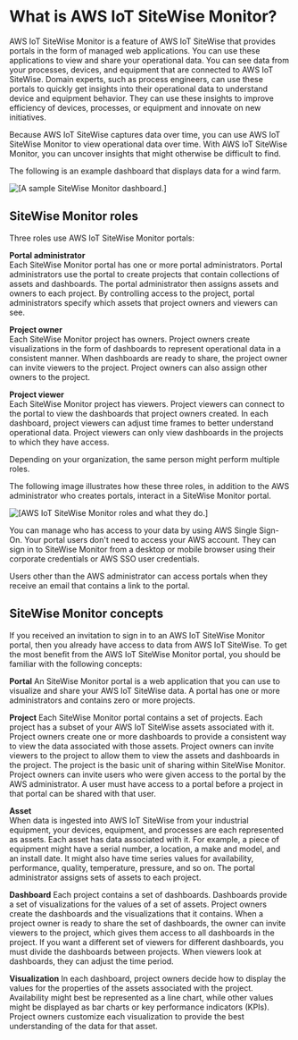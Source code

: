 # What is AWS IoT SiteWise Monitor?<a name="what-is-monitor-app"></a>

AWS IoT SiteWise Monitor is a feature of AWS IoT SiteWise that provides portals in the form of managed web applications\. You can use these applications to view and share your operational data\. You can see data from your processes, devices, and equipment that are connected to AWS IoT SiteWise\. Domain experts, such as process engineers, can use these portals to quickly get insights into their operational data to understand device and equipment behavior\. They can use these insights to improve efficiency of devices, processes, or equipment and innovate on new initiatives\.

Because AWS IoT SiteWise captures data over time, you can use AWS IoT SiteWise Monitor to view operational data over time\. With AWS IoT SiteWise Monitor, you can uncover insights that might otherwise be difficult to find\.

<a name="example-dashboard-para"></a>The following is an example dashboard that displays data for a wind farm\.

<a name="example-dashboard-image"></a>![\[A sample SiteWise Monitor dashboard.\]](http://docs.aws.amazon.com/iot-sitewise/latest/appguide/images/monitor-wind-farm-dashboard-console.png)

## SiteWise Monitor roles<a name="monitor-roles"></a>

Three roles use AWS IoT SiteWise Monitor portals:

**Portal administrator**  
Each SiteWise Monitor portal has one or more portal administrators\. Portal administrators use the portal to create projects that contain collections of assets and dashboards\. The portal administrator then assigns assets and owners to each project\. By controlling access to the project, portal administrators specify which assets that project owners and viewers can see\.

**Project owner**  
Each SiteWise Monitor project has owners\. Project owners create visualizations in the form of dashboards to represent operational data in a consistent manner\. When dashboards are ready to share, the project owner can invite viewers to the project\. Project owners can also assign other owners to the project\.

**Project viewer**  
Each SiteWise Monitor project has viewers\. Project viewers can connect to the portal to view the dashboards that project owners created\. In each dashboard, project viewers can adjust time frames to better understand operational data\. Project viewers can only view dashboards in the projects to which they have access\.

<a name="perform-multiple-roles-para"></a>Depending on your organization, the same person might perform multiple roles\.

The following image illustrates how these three roles, in addition to the AWS administrator who creates portals, interact in a SiteWise Monitor portal\. 

<a name="monitor-roles-diagram"></a>![\[AWS IoT SiteWise Monitor roles and what they do.\]](http://docs.aws.amazon.com/iot-sitewise/latest/appguide/images/monitor-roles.png)

<a name="manage-access-with-sso-para"></a>You can manage who has access to your data by using AWS Single Sign\-On\. Your portal users don't need to access your AWS account\. They can sign in to SiteWise Monitor from a desktop or mobile browser using their corporate credentials or AWS SSO user credentials\.

Users other than the AWS administrator can access portals when they receive an email that contains a link to the portal\.

## SiteWise Monitor concepts<a name="monitor-concepts"></a>

If you received an invitation to sign in to an AWS IoT SiteWise Monitor portal, then you already have access to data from AWS IoT SiteWise\. To get the most benefit from the AWS IoT SiteWise Monitor portal, you should be familiar with the following concepts:<a name="monitor-concepts-list"></a>

**Portal**  <a name="monitor-concept-portal"></a>
An SiteWise Monitor portal is a web application that you can use to visualize and share your AWS IoT SiteWise data\. A portal has one or more administrators and contains zero or more projects\.

**Project**  <a name="monitor-concept-project"></a>
Each SiteWise Monitor portal contains a set of projects\. Each project has a subset of your AWS IoT SiteWise assets associated with it\. Project owners create one or more dashboards to provide a consistent way to view the data associated with those assets\. Project owners can invite viewers to the project to allow them to view the assets and dashboards in the project\. The project is the basic unit of sharing within SiteWise Monitor\. Project owners can invite users who were given access to the portal by the AWS administrator\. A user must have access to a portal before a project in that portal can be shared with that user\.

**Asset**  
When data is ingested into AWS IoT SiteWise from your industrial equipment, your devices, equipment, and processes are each represented as assets\. Each asset has data associated with it\. For example, a piece of equipment might have a serial number, a location, a make and model, and an install date\. It might also have time series values for availability, performance, quality, temperature, pressure, and so on\. The portal administrator assigns sets of assets to each project\. 

**Dashboard**  <a name="monitor-concept-dashboard"></a>
Each project contains a set of dashboards\. Dashboards provide a set of visualizations for the values of a set of assets\. Project owners create the dashboards and the visualizations that it contains\. When a project owner is ready to share the set of dashboards, the owner can invite viewers to the project, which gives them access to all dashboards in the project\. If you want a different set of viewers for different dashboards, you must divide the dashboards between projects\. When viewers look at dashboards, they can adjust the time period\.

**Visualization**  <a name="monitor-concept-visualization"></a>
In each dashboard, project owners decide how to display the values for the properties of the assets associated with the project\. Availability might best be represented as a line chart, while other values might be displayed as bar charts or key performance indicators \(KPIs\)\. Project owners customize each visualization to provide the best understanding of the data for that asset\.
